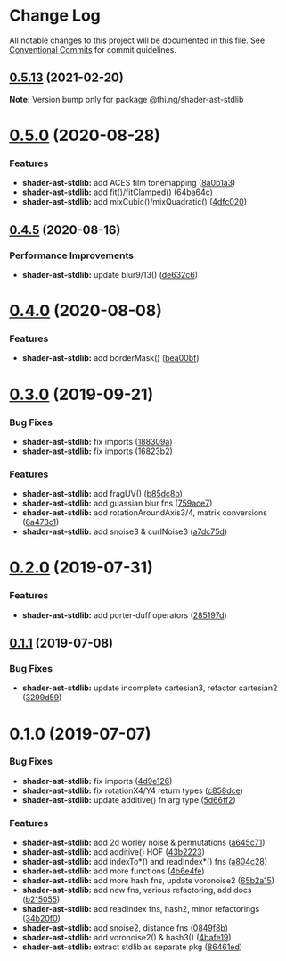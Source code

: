 # Change Log

All notable changes to this project will be documented in this file.
See [Conventional Commits](https://conventionalcommits.org) for commit guidelines.

## [0.5.13](https://github.com/thi-ng/umbrella/compare/@thi.ng/shader-ast-stdlib@0.5.12...@thi.ng/shader-ast-stdlib@0.5.13) (2021-02-20)

**Note:** Version bump only for package @thi.ng/shader-ast-stdlib





# [0.5.0](https://github.com/thi-ng/umbrella/compare/@thi.ng/shader-ast-stdlib@0.4.6...@thi.ng/shader-ast-stdlib@0.5.0) (2020-08-28)


### Features

* **shader-ast-stdlib:** add ACES film tonemapping ([8a0b1a3](https://github.com/thi-ng/umbrella/commit/8a0b1a3ab37181c565acde1ce6399f8e8af7834d))
* **shader-ast-stdlib:** add fit()/fitClamped() ([64ba64c](https://github.com/thi-ng/umbrella/commit/64ba64ceef223efdfce85d35ed3053147107b63c))
* **shader-ast-stdlib:** add mixCubic()/mixQuadratic() ([4dfc020](https://github.com/thi-ng/umbrella/commit/4dfc020d63f01d376a5f9397b77f344c9f0e7a1e))





## [0.4.5](https://github.com/thi-ng/umbrella/compare/@thi.ng/shader-ast-stdlib@0.4.4...@thi.ng/shader-ast-stdlib@0.4.5) (2020-08-16)


### Performance Improvements

* **shader-ast-stdlib:** update blur9/13() ([de632c6](https://github.com/thi-ng/umbrella/commit/de632c642593d5514b6f74c3202b3a60be7f01cf))





# [0.4.0](https://github.com/thi-ng/umbrella/compare/@thi.ng/shader-ast-stdlib@0.3.33...@thi.ng/shader-ast-stdlib@0.4.0) (2020-08-08)


### Features

* **shader-ast-stdlib:** add borderMask() ([bea00bf](https://github.com/thi-ng/umbrella/commit/bea00bfc465b55f9fbafb35d2a1cc389766ab620))





# [0.3.0](https://github.com/thi-ng/umbrella/compare/@thi.ng/shader-ast-stdlib@0.2.3...@thi.ng/shader-ast-stdlib@0.3.0) (2019-09-21)

### Bug Fixes

* **shader-ast-stdlib:** fix imports ([188309a](https://github.com/thi-ng/umbrella/commit/188309a))
* **shader-ast-stdlib:** fix imports ([16823b2](https://github.com/thi-ng/umbrella/commit/16823b2))

### Features

* **shader-ast-stdlib:** add fragUV() ([b85dc8b](https://github.com/thi-ng/umbrella/commit/b85dc8b))
* **shader-ast-stdlib:** add guassian blur fns ([759ace7](https://github.com/thi-ng/umbrella/commit/759ace7))
* **shader-ast-stdlib:** add rotationAroundAxis3/4, matrix conversions ([8a473c1](https://github.com/thi-ng/umbrella/commit/8a473c1))
* **shader-ast-stdlib:** add snoise3 & curlNoise3 ([a7dc75d](https://github.com/thi-ng/umbrella/commit/a7dc75d))

# [0.2.0](https://github.com/thi-ng/umbrella/compare/@thi.ng/shader-ast-stdlib@0.1.2...@thi.ng/shader-ast-stdlib@0.2.0) (2019-07-31)

### Features

* **shader-ast-stdlib:** add porter-duff operators ([285197d](https://github.com/thi-ng/umbrella/commit/285197d))

## [0.1.1](https://github.com/thi-ng/umbrella/compare/@thi.ng/shader-ast-stdlib@0.1.0...@thi.ng/shader-ast-stdlib@0.1.1) (2019-07-08)

### Bug Fixes

* **shader-ast-stdlib:** update incomplete cartesian3, refactor cartesian2 ([3299d59](https://github.com/thi-ng/umbrella/commit/3299d59))

# 0.1.0 (2019-07-07)

### Bug Fixes

* **shader-ast-stdlib:** fix imports ([4d9e126](https://github.com/thi-ng/umbrella/commit/4d9e126))
* **shader-ast-stdlib:** fix rotationX4/Y4 return types ([c858dce](https://github.com/thi-ng/umbrella/commit/c858dce))
* **shader-ast-stdlib:** update additive() fn arg type ([5d66ff2](https://github.com/thi-ng/umbrella/commit/5d66ff2))

### Features

* **shader-ast-stdlib:** add 2d worley noise & permutations ([a645c71](https://github.com/thi-ng/umbrella/commit/a645c71))
* **shader-ast-stdlib:** add additive() HOF ([43b2223](https://github.com/thi-ng/umbrella/commit/43b2223))
* **shader-ast-stdlib:** add indexTo*() and readIndex*() fns ([a804c28](https://github.com/thi-ng/umbrella/commit/a804c28))
* **shader-ast-stdlib:** add more functions ([4b6e4fe](https://github.com/thi-ng/umbrella/commit/4b6e4fe))
* **shader-ast-stdlib:** add more hash fns, update voronoise2 ([65b2a15](https://github.com/thi-ng/umbrella/commit/65b2a15))
* **shader-ast-stdlib:** add new fns, various refactoring, add docs ([b215055](https://github.com/thi-ng/umbrella/commit/b215055))
* **shader-ast-stdlib:** add readIndex fns, hash2, minor refactorings ([34b20f0](https://github.com/thi-ng/umbrella/commit/34b20f0))
* **shader-ast-stdlib:** add snoise2, distance fns ([0849f8b](https://github.com/thi-ng/umbrella/commit/0849f8b))
* **shader-ast-stdlib:** add voronoise2() & hash3() ([4bafe19](https://github.com/thi-ng/umbrella/commit/4bafe19))
* **shader-ast-stdlib:** extract stdlib as separate pkg ([86461ed](https://github.com/thi-ng/umbrella/commit/86461ed))

